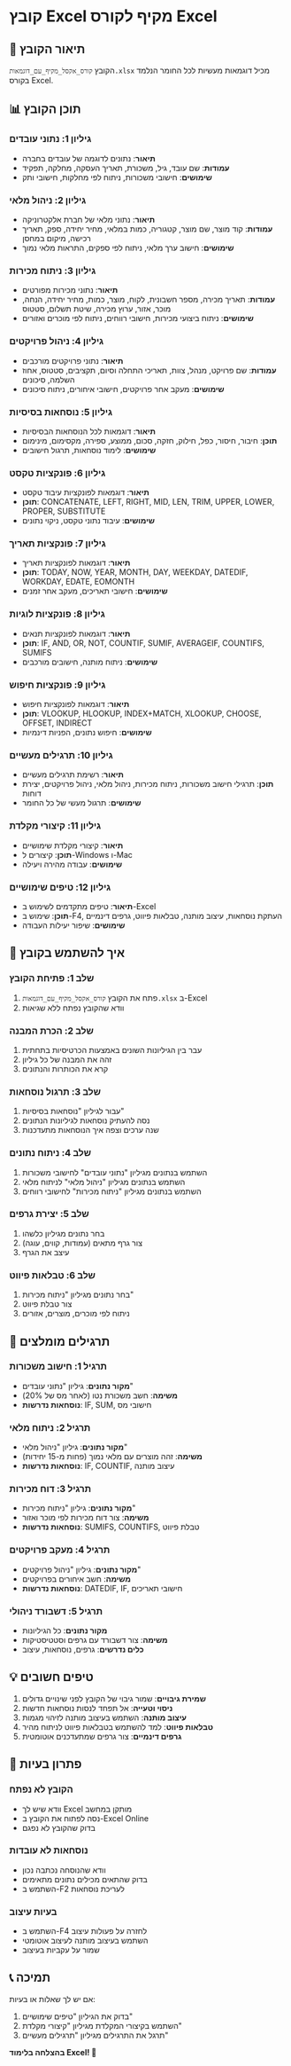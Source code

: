 # קובץ Excel מקיף לקורס Excel

## 📁 תיאור הקובץ
הקובץ `קורס_אקסל_מקיף_עם_דוגמאות.xlsx` מכיל דוגמאות מעשיות לכל החומר הנלמד בקורס Excel.

## 📊 תוכן הקובץ

### גיליון 1: נתוני עובדים
- **תיאור**: נתונים לדוגמה של עובדים בחברה
- **עמודות**: שם עובד, גיל, משכורת, תאריך העסקה, מחלקה, תפקיד
- **שימושים**: חישובי משכורות, ניתוח לפי מחלקות, חישובי ותק

### גיליון 2: ניהול מלאי
- **תיאור**: נתוני מלאי של חברת אלקטרוניקה
- **עמודות**: קוד מוצר, שם מוצר, קטגוריה, כמות במלאי, מחיר יחידה, ספק, תאריך רכישה, מיקום במחסן
- **שימושים**: חישוב ערך מלאי, ניתוח לפי ספקים, התראות מלאי נמוך

### גיליון 3: ניתוח מכירות
- **תיאור**: נתוני מכירות מפורטים
- **עמודות**: תאריך מכירה, מספר חשבונית, לקוח, מוצר, כמות, מחיר יחידה, הנחה, מוכר, אזור, ערוץ מכירה, שיטת תשלום, סטטוס
- **שימושים**: ניתוח ביצועי מכירות, חישובי רווחים, ניתוח לפי מוכרים ואזורים

### גיליון 4: ניהול פרויקטים
- **תיאור**: נתוני פרויקטים מורכבים
- **עמודות**: שם פרויקט, מנהל, צוות, תאריכי התחלה וסיום, תקציבים, סטטוס, אחוז השלמה, סיכונים
- **שימושים**: מעקב אחר פרויקטים, חישובי איחורים, ניתוח סיכונים

### גיליון 5: נוסחאות בסיסיות
- **תיאור**: דוגמאות לכל הנוסחאות הבסיסיות
- **תוכן**: חיבור, חיסור, כפל, חילוק, חזקה, סכום, ממוצע, ספירה, מקסימום, מינימום
- **שימושים**: לימוד נוסחאות, תרגול חישובים

### גיליון 6: פונקציות טקסט
- **תיאור**: דוגמאות לפונקציות עיבוד טקסט
- **תוכן**: CONCATENATE, LEFT, RIGHT, MID, LEN, TRIM, UPPER, LOWER, PROPER, SUBSTITUTE
- **שימושים**: עיבוד נתוני טקסט, ניקוי נתונים

### גיליון 7: פונקציות תאריך
- **תיאור**: דוגמאות לפונקציות תאריך
- **תוכן**: TODAY, NOW, YEAR, MONTH, DAY, WEEKDAY, DATEDIF, WORKDAY, EDATE, EOMONTH
- **שימושים**: חישובי תאריכים, מעקב אחר זמנים

### גיליון 8: פונקציות לוגיות
- **תיאור**: דוגמאות לפונקציות תנאים
- **תוכן**: IF, AND, OR, NOT, COUNTIF, SUMIF, AVERAGEIF, COUNTIFS, SUMIFS
- **שימושים**: ניתוח מותנה, חישובים מורכבים

### גיליון 9: פונקציות חיפוש
- **תיאור**: דוגמאות לפונקציות חיפוש
- **תוכן**: VLOOKUP, HLOOKUP, INDEX+MATCH, XLOOKUP, CHOOSE, OFFSET, INDIRECT
- **שימושים**: חיפוש נתונים, הפניות דינמיות

### גיליון 10: תרגילים מעשיים
- **תיאור**: רשימת תרגילים מעשיים
- **תוכן**: תרגילי חישוב משכורות, ניתוח מכירות, ניהול מלאי, ניהול פרויקטים, יצירת דוחות
- **שימושים**: תרגול מעשי של כל החומר

### גיליון 11: קיצורי מקלדת
- **תיאור**: קיצורי מקלדת שימושיים
- **תוכן**: קיצורים ל-Windows ו-Mac
- **שימושים**: עבודה מהירה ויעילה

### גיליון 12: טיפים שימושיים
- **תיאור**: טיפים מתקדמים לשימוש ב-Excel
- **תוכן**: שימוש ב-F4, העתקת נוסחאות, עיצוב מותנה, טבלאות פיווט, גרפים דינמיים
- **שימושים**: שיפור יעילות העבודה

## 🚀 איך להשתמש בקובץ

### שלב 1: פתיחת הקובץ
1. פתח את הקובץ `קורס_אקסל_מקיף_עם_דוגמאות.xlsx` ב-Excel
2. וודא שהקובץ נפתח ללא שגיאות

### שלב 2: הכרת המבנה
1. עבר בין הגיליונות השונים באמצעות הכרטיסיות בתחתית
2. זהה את המבנה של כל גיליון
3. קרא את הכותרות והנתונים

### שלב 3: תרגול נוסחאות
1. עבור לגיליון "נוסחאות בסיסיות"
2. נסה להעתיק נוסחאות לגיליונות הנתונים
3. שנה ערכים וצפה איך הנוסחאות מתעדכנות

### שלב 4: ניתוח נתונים
1. השתמש בנתונים מגיליון "נתוני עובדים" לחישובי משכורות
2. השתמש בנתונים מגיליון "ניהול מלאי" לניתוח מלאי
3. השתמש בנתונים מגיליון "ניתוח מכירות" לחישובי רווחים

### שלב 5: יצירת גרפים
1. בחר נתונים מגיליון כלשהו
2. צור גרף מתאים (עמודות, קווים, עוגה)
3. עיצב את הגרף

### שלב 6: טבלאות פיווט
1. בחר נתונים מגיליון "ניתוח מכירות"
2. צור טבלת פיווט
3. ניתוח לפי מוכרים, מוצרים, אזורים

## 📝 תרגילים מומלצים

### תרגיל 1: חישוב משכורות
- **מקור נתונים**: גיליון "נתוני עובדים"
- **משימה**: חשב משכורת נטו (לאחר מס של 20%)
- **נוסחאות נדרשות**: IF, SUM, חישובי מס

### תרגיל 2: ניתוח מלאי
- **מקור נתונים**: גיליון "ניהול מלאי"
- **משימה**: זהה מוצרים עם מלאי נמוך (פחות מ-15 יחידות)
- **נוסחאות נדרשות**: IF, COUNTIF, עיצוב מותנה

### תרגיל 3: דוח מכירות
- **מקור נתונים**: גיליון "ניתוח מכירות"
- **משימה**: צור דוח מכירות לפי מוכר ואזור
- **נוסחאות נדרשות**: SUMIFS, COUNTIFS, טבלת פיווט

### תרגיל 4: מעקב פרויקטים
- **מקור נתונים**: גיליון "ניהול פרויקטים"
- **משימה**: חשב איחורים בפרויקטים
- **נוסחאות נדרשות**: DATEDIF, IF, חישובי תאריכים

### תרגיל 5: דשבורד ניהולי
- **מקור נתונים**: כל הגיליונות
- **משימה**: צור דשבורד עם גרפים וסטטיסטיקות
- **כלים נדרשים**: גרפים, נוסחאות, עיצוב

## 💡 טיפים חשובים

1. **שמירת גיבויים**: שמור גיבוי של הקובץ לפני שינויים גדולים
2. **ניסוי וטעייה**: אל תפחד לנסות נוסחאות חדשות
3. **עיצוב מותנה**: השתמש בעיצוב מותנה לזיהוי מגמות
4. **טבלאות פיווט**: למד להשתמש בטבלאות פיווט לניתוח מהיר
5. **גרפים דינמיים**: צור גרפים שמתעדכנים אוטומטית

## 🔧 פתרון בעיות

### הקובץ לא נפתח
- וודא שיש לך Excel מותקן במחשב
- נסה לפתוח את הקובץ ב-Excel Online
- בדוק שהקובץ לא נפגם

### נוסחאות לא עובדות
- וודא שהנוסחה נכתבה נכון
- בדוק שהתאים מכילים נתונים מתאימים
- השתמש ב-F2 לעריכת נוסחאות

### בעיות עיצוב
- השתמש ב-F4 לחזרה על פעולות עיצוב
- השתמש בעיצוב מותנה לעיצוב אוטומטי
- שמור על עקביות בעיצוב

## 📞 תמיכה

אם יש לך שאלות או בעיות:
1. בדוק את הגיליון "טיפים שימושיים"
2. השתמש בקיצורי המקלדת מגיליון "קיצורי מקלדת"
3. תרגל את התרגילים מגיליון "תרגילים מעשיים"

**בהצלחה בלימוד Excel! 🚀** 